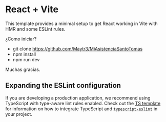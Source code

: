 # React + Vite

This template provides a minimal setup to get React working in Vite with HMR and some ESLint rules.

¿Como iniciar?

- git clone https://github.com/Maytr3/MiAsistenciaSantoTomas
- npm install
- npm run dev

Muchas gracias.

## Expanding the ESLint configuration

If you are developing a production application, we recommend using TypeScript with type-aware lint rules enabled. Check out the [TS template](https://github.com/vitejs/vite/tree/main/packages/create-vite/template-react-ts) for information on how to integrate TypeScript and [`typescript-eslint`](https://typescript-eslint.io) in your project.

